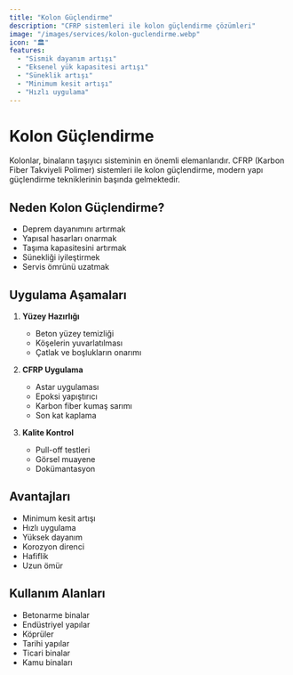 ```yaml
---
title: "Kolon Güçlendirme"
description: "CFRP sistemleri ile kolon güçlendirme çözümleri"
image: "/images/services/kolon-guclendirme.webp"
icon: "🏛️"
features:
  - "Sismik dayanım artışı"
  - "Eksenel yük kapasitesi artışı"
  - "Süneklik artışı"
  - "Minimum kesit artışı"
  - "Hızlı uygulama"
---
```


# Kolon Güçlendirme

Kolonlar, binaların taşıyıcı sisteminin en önemli elemanlarıdır. CFRP (Karbon Fiber Takviyeli Polimer) sistemleri ile kolon güçlendirme, modern yapı güçlendirme tekniklerinin başında gelmektedir.

## Neden Kolon Güçlendirme?

- Deprem dayanımını artırmak
- Yapısal hasarları onarmak
- Taşıma kapasitesini artırmak
- Sünekliği iyileştirmek
- Servis ömrünü uzatmak

## Uygulama Aşamaları

1. **Yüzey Hazırlığı**
   - Beton yüzey temizliği
   - Köşelerin yuvarlatılması
   - Çatlak ve boşlukların onarımı

2. **CFRP Uygulama**
   - Astar uygulaması
   - Epoksi yapıştırıcı
   - Karbon fiber kumaş sarımı
   - Son kat kaplama

3. **Kalite Kontrol**
   - Pull-off testleri
   - Görsel muayene
   - Dokümantasyon

## Avantajları

- Minimum kesit artışı
- Hızlı uygulama
- Yüksek dayanım
- Korozyon direnci
- Hafiflik
- Uzun ömür

## Kullanım Alanları

- Betonarme binalar
- Endüstriyel yapılar
- Köprüler
- Tarihi yapılar
- Ticari binalar
- Kamu binaları 